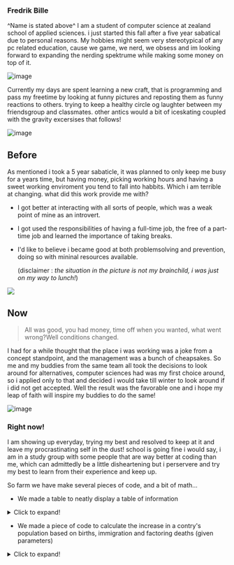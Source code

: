 ### Fredrik Bille
^Name is stated above^
I am a student of computer science at zealand school of applied sciences. i just started this fall after a five year sabatical due to personal reasons. My hobbies might seem very stereotypical of any pc related education, cause we game, we nerd, we obsess and im looking forward to expanding the nerding spektrume while making some money on top of it.


![image](https://media.discordapp.net/attachments/751336524452331520/753220728278482954/IMG_20200121_173613.jpg?width=200&height=200)



Currently my days are spent learning a new craft, that is programming and pass my freetime by looking at funny pictures and reposting them as funny reactions to others. trying to keep a healthy circle og laughter between my friendsgroup and classmates. other antics would a bit of iceskating coupled with the gravity excersises that follows!



![image](https://media.discordapp.net/attachments/751336524452331520/753220727527964712/Screenshot_20200510-115232.jpg?width=200&height=200) 


## Before

As mentioned i took a 5 year sabaticle, it was planned to only keep me busy for a years time, but having money, picking working hours
and having a sweet working enviroment you tend to fall into habbits. Which i am terrible at changing. what did this work provide me with?

 - I got better at interacting with all sorts of people, which was a weak point of mine as an introvert.
 
 - I got used the responsibilities of having a full-time job, the free of a part-time job and learned the importance of taking breaks.
 
 - I'd like to believe i became good at both problemsolving and prevention, doing so with mininal resources available.
 
   (disclaimer : *the situation in the picture is not my brainchild, i was just on my way to lunch!*)

![](https://media.discordapp.net/attachments/753265458047746199/753266089110143066/IMG_20190219_211545.jpg?width=200&height=250)

## Now

>All was good, you had money, time off when you wanted, what went wrong?Well conditions changed.

I had for a while thought that the place i was working was a joke from a concept standpoint, and the management was a bunch of cheapsakes.
So me and my buddies from the same team all took the decisions to look around for alternatives, computer sciences had was my first choice around, so i applied
only to that and decided i would take till winter to look around if i did not get accepted. Well the result was the favorable one and i hope my leap of faith
will inspire my buddies to do the same!


![image](https://cdn.discordapp.com/attachments/751336524452331520/753230652999991306/received_614055752555455.gif)

### Right now!

I am showing up everyday, trying my best and resolved to keep at it and leave my procrastinating self in the dust!
school is going fine i would say, i am in a study group with some people that are way better at coding than me, which can admittedly be a little disheartening
but i perservere and try my best to learn from their experience and keep up.

So farm we have make several pieces of code, and a bit of math...

- We made a table to neatly display a table of information
<details>
<summary>Click to expand!</summary>

```
        String[][] table  = new String[5][];
        table[0] = new String[] {"a",   "a^2",  "a^3",   "a^4"};
        table[1] = new String[] {"1",     "1",    "1",     "1"};
        table[2] = new String[] {"2",     "4",    "8",    "16"};
        table[3] = new String[] {"3",     "9",   "27",    "81"};
        table[4] = new String[] {"4",    "16",   "64",   "256"};
        /* Even though the perfectionist in me wouldve prefered a program
         that calculated the table and then asorted  the values */

        for (String[]   row :   table)  {
            System.out.format("%15s%15s%15s%15s\n", row);
```
</details>

- We made a piece of code to calculate the increase in a contry's population based on births, immigration and factoring deaths (given parameters)

<details>
<summary>Click to expand!</summary>
```
 
        int currentPopulation = 312032386;

        for (int x = 1; x <= 5; x++)
        //danner et for loop som kører formerings loop igen op til 5 år
        {
            for (int i = 1; i <= (365 * 24 * 60 * 60); i++)
            //danner grunlag for den sekund pøl som modulus kan tage af
            {
                if (i % 7 == 0) {
                    currentPopulation += 1;
                    // regner formering
                }
                if (i % 13 == 0) {
                    currentPopulation -= 1;
                    // regner afdøde
                }
                if (i % 45 == 0) {
                    currentPopulation += 1;
                    // regner indvandring
```
</details>

### Future 

 
